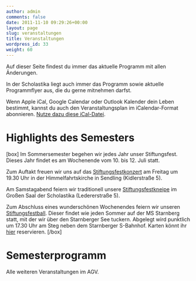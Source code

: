 ```yaml
---
author: admin
comments: false
date: 2011-11-10 09:29:26+00:00
layout: page
slug: veranstaltungen
title: Veranstaltungen
wordpress_id: 33
weight: 60
---
```


Auf dieser Seite findest du immer das aktuelle Programm mit allen Änderungen.

In der Scholastika liegt auch immer das Programm sowie aktuelle Programmflyer aus, die du gerne mitnehmen darfst.

Wenn Apple iCal, Google Calendar oder Outlook Kalender dein Leben bestimmt, kannst du auch den Veranstaltungsplan im iCalendar-Format abonnieren. [Nutze dazu diese iCal-Datei](http://veranstaltungen-ical.agv-muenchen.de).

# Highlights des Semesters

[box]
Im Sommersemester begehen wir jedes Jahr unser Stiftungsfest. Dieses Jahr findet es am Wochenende vom 10. bis 12. Juli statt.

Zum Auftakt freuen wir uns auf das [Stiftungsfestkonzert](https://www.agv-muenchen.de/event/stiftungsfestkonzert-2/) am Freitag um 19.30 Uhr in der Himmelfahrtskirche in Sendling (Kidlerstraße 5).

Am Samstagabend feiern wir traditionell unsere [Stiftungsfestkneipe](https://www.agv-muenchen.de/event/stiftungsfestkneipe/) im Großen Saal der Scholastika (Ledererstraße 5).

Zum Abschluss eines wunderschönen Wochenendes feiern wir unseren [Stiftungsfestball](https://www.agv-muenchen.de/event/stiftungsfestball-auf-der-ms-starnberg/?instance_id=1528). Dieser findet wie jeden Sommer auf der MS Starnberg statt, mit der wir über den Starnberger See tuckern. Abgelegt wird punktlich um 17.30 Uhr am Steg neben dem Starnberger S-Bahnhof. Karten könnt ihr [hier](https://sv.laterne.de/edetail?mpn=Events&gruppe=M&eid=6400600021) reservieren.
[/box]

# Semesterprogramm

Alle weiteren Veranstaltungen im AGV.

